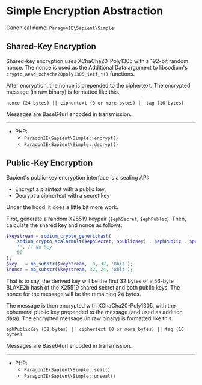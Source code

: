# Simple Encryption Abstraction

Canonical name: `ParagonIE\Sapient\Simple`

## Shared-Key Encryption

Shared-key encryption uses XChaCha20-Poly1305 with a 192-bit random
nonce. The nonce is used as the Additional Data argument to libsodium's
`crypto_aead_xchacha20poly1305_ietf_*()` functions.

After encryption, the nonce is prepended to the ciphertext. The encrypted
message (in raw binary) is formatted like this.

    nonce (24 bytes) || ciphertext (0 or more bytes) || tag (16 bytes)

Messages are Base64url encoded in transmission.

----

* PHP: 
  * `ParagonIE\Sapient\Simple::encrypt()`
  * `ParagonIE\Sapient\Simple::decrypt()`

## Public-Key Encryption

Sapient's public-key encryption interface is a sealing API:

* Encrypt a plaintext with a public key,
* Decrypt a ciphertext with a secret key

Under the hood, it does a little bit more work.

First, generate a random X25519 keypair (`$ephSecret`, `$ephPublic`). Then,
calculate the shared key and nonce as follows:

```php
$keystream = sodium_crypto_generichash(
    sodium_crypto_scalarmult($ephSecret, $publicKey) . $ephPublic . $publicKey,
    '', // No key
    56
);
$key   = mb_substr($keystream,  0, 32, '8bit');
$nonce = mb_substr($keystream, 32, 24, '8bit');
```

That is to say, the derived key will be the first 32 bytes of a 56-byte BLAKE2b hash
of the X25519 shared secret and both public keys. The nonce for the message will be
the remaining 24 bytes.

The message is then encrypted with XChaCha20-Poly1305, with the ephemeral public key
prepended to the message (and used as addition data). The encrypted message (in raw
binary) is formatted like this.
                                                      
    ephPublicKey (32 bytes) || ciphertext (0 or more bytes) || tag (16 bytes)

Messages are Base64url encoded in transmission.

----

* PHP: 
  * `ParagonIE\Sapient\Simple::seal()`
  * `ParagonIE\Sapient\Simple::unseal()`
